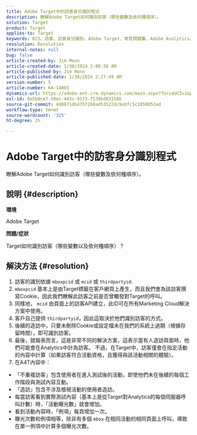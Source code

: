 ```yaml
---
title: Adobe Target中的訪客身分識別程式
description: 瞭解Adobe Target如何識別訪客（哪些變數及依何種順序）。
solution: Target
product: Target
applies-to: Target
keywords: KCS、訪客、訪客身分識別、Adobe Target、常見問題集、Adobe Analytics、活動曝光數、例項、不重複訪客、造訪
resolution: Resolution
internal-notes: null
bug: false
article-created-by: Jim Menn
article-created-date: 1/30/2024 2:08:56 AM
article-published-by: Jim Menn
article-published-date: 1/30/2024 2:27:49 AM
version-number: 5
article-number: KA-14003
dynamics-url: https://adobe-ent.crm.dynamics.com/main.aspx?forceUCI=1&pagetype=entityrecord&etn=knowledgearticle&id=3e88e380-14bf-ee11-9079-6045bd006268
exl-id: 0e5b0ce7-50ec-443c-9173-f539bd831586
source-git-commit: 4d8871db475f268ad53522dc9ebfc5c2850853ad
workflow-type: tm+mt
source-wordcount: '325'
ht-degree: 2%

---
```


# Adobe Target中的訪客身分識別程式


瞭解Adobe Target如何識別訪客（哪些變數及依何種順序）。

## 說明 {#description}


<b>環境</b>

Adobe Target



<b>問題/症狀</b>

Target如何識別訪客（哪些變數以及依何種順序）？


## 解決方法 {#resolution}


1. 訪客的識別依據 `mboxpcid` 或 `mcid` 或 `thirdpartyid`.
2. `mboxpcid` 基本上是由Target標籤在客戶網頁上產生，而且我們會為該訪客撰寫Cookie，因此我們瞭解此訪客之前是否曾觸發對Target的呼叫。
3. 同樣地， `mcid` 由頁面上的訪客API建立，此ID可在所有Marketing Cloud解決方案中使用。
4. 客戶自己提供 `thirdpartyid`，因此這取決於他們識別訪客的方式。
5. 後續的造訪中，只要未刪除Cookie或設定檔未在我們的系統上過期（根據存留時間），即可識別訪客。
6. 最後，就報表而言，這是非常不同的解決方案，這表示當有人造訪頁面時，他們可能會在Analytics中計為訪客。 不過，在Target中，訪客僅會在指定活動的內容中計算（如果訪客符合活動資格，且獲得與該活動相關的體驗）。
7. 在A4T內容中：


- 「不重複訪客」包含使用者在進入測試後的活動，即使他們未在後續的每個工作階段與測試內容互動。
- 「造訪」包含不涉及檢視活動的使用者造訪。
- 每當訪客看到實際測試內容（基本上是從Target對Analytics的每個伺服器呼叫計數）時，「活動曝光數」就會增加。
- 看到活動內容時，「例項」每頁增加一次。
- 曝光次數和例項相等，除非有多個 `mbox` 在相同活動的相同頁面上呼叫，導致在單一例項中計算多個曝光次數。
